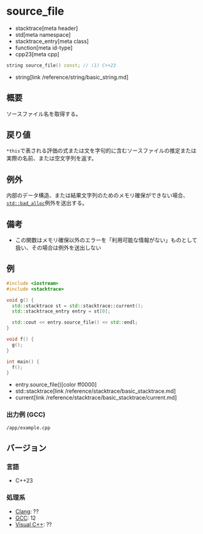 # source_file
* stacktrace[meta header]
* std[meta namespace]
* stacktrace_entry[meta class]
* function[meta id-type]
* cpp23[meta cpp]

```cpp
string source_file() const; // (1) C++23
```
* string[link /reference/string/basic_string.md]

## 概要
ソースファイル名を取得する。


## 戻り値
`*this`で表される評価の式または文を字句的に含むソースファイルの推定または実際の名前、または空文字列を返す。


## 例外
内部のデータ構造、または結果文字列のためのメモリ確保ができない場合、[`std::bad_alloc`](/reference/new/bad_alloc.md)例外を送出する。


## 備考
- この関数はメモリ確保以外のエラーを「利用可能な情報がない」ものとして扱い、その場合は例外を送出しない


## 例
```cpp example
#include <iostream>
#include <stacktrace>

void g() {
  std::stacktrace st = std::stacktrace::current();
  std::stacktrace_entry entry = st[0];

  std::cout << entry.source_file() << std::endl;
}

void f() {
  g();
}

int main() {
  f();
}
```
* entry.source_file()[color ff0000]
* std::stacktrace[link /reference/stacktrace/basic_stacktrace.md]
* current[link /reference/stacktrace/basic_stacktrace/current.md]

### 出力例 (GCC)
```
/app/example.cpp
```


## バージョン
### 言語
- C++23

### 処理系
- [Clang](/implementation.md#clang): ??
- [GCC](/implementation.md#gcc): 12
- [Visual C++](/implementation.md#visual_cpp): ??
